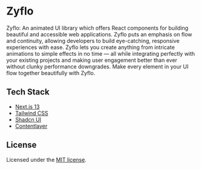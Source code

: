 # Zyflo

Zyflo: An animated UI library which offers React components for building beautiful and accessible web applications. Zyflo puts an emphasis on flow and continuity, allowing developers to build eye-catching, responsive experiences with ease. Zyflo lets you create anything from intricate animations to simple effects in no time — all while integrating perfectly with your existing projects and making user engagement better than ever without clunky performance downgrades. Make every element in your UI flow together beautifully with Zyflo.

## Tech Stack

- [Next.js 13](https://nextjs.org/)
- [Tailwind CSS](https://tailwindcss.com/)
- [Shadcn UI](https://ui.shadcn.com/)
- [Contentlayer](https://www.contentlayer.dev/)

## License

Licensed under the [MIT license](https://github.com/harjjotsinghh/Zyflo/blob/main/LICENSE.md).
